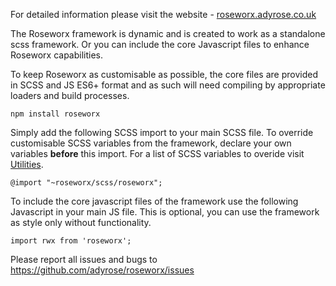 For detailed information please visit the website - <a target="_blank" href="https://roseworx.adyrose.co.uk">roseworx.adyrose.co.uk</a>


The Roseworx framework is dynamic and is created to work as a standalone scss framework. Or you can include the core Javascript files to enhance Roseworx capabilities.


To keep Roseworx as customisable as possible, the core files are provided in SCSS and JS ES6+ format and as such will need compiling by appropriate loaders and build processes.


`npm install roseworx`



Simply add the following SCSS import to your main SCSS file. To override customisable SCSS variables from the framework, declare your own variables **before** this import. For a list of SCSS variables to overide visit <a target="_blank" href="https://roseworx.adyrose.co.uk/utilities#scss-variables">Utilities</a>.


`@import "~roseworx/scss/roseworx";`



To include the core javascript files of the framework use the following Javascript in your main JS file. This is optional, you can use the framework as style only without functionality.


`import rwx from 'roseworx';`


Please report all issues and bugs to <a href="https://github.com/adyrose/roseworx/issues">https://github.com/adyrose/roseworx/issues</a>